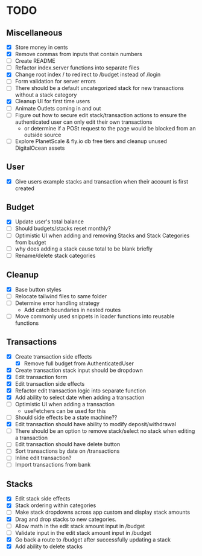 # TODO

## Miscellaneous
- [x] Store money in cents
- [x] Remove commas from inputs that contain numbers 
- [ ] Create README
- [ ] Refactor index.server functions into separate files
- [x] Change root index / to redirect to /budget instead of /login
- [ ] Form validation for server errors
- [ ] There should be a default uncategorized stack for new transactions without a stack category
- [x] Cleanup UI for first time users
- [ ] Animate Outlets coming in and out
- [ ] Figure out how to secure edit stack/transaction actions to ensure the authenticated user can only edit their own transactions
  - or determine if a POSt request to the page would be blocked from an outside source
- [ ] Explore PlanetScale & fly.io db free tiers and cleanup unused DigitalOcean assets

## User
- [x] Give users example stacks and transaction when their account is first created
## Budget
- [x] Update user's total balance
- [ ] Should budgets/stacks reset monthly? 
- [ ] Optimistic UI when adding and removing Stacks and Stack Categories from budget
- [ ] why does adding a stack cause total to be blank briefly
- [ ] Rename/delete stack categories

## Cleanup
- [x] Base button styles
- [ ] Relocate tailwind files to same folder
- [ ] Determine error handling strategy
  - Add catch boundaries in nested routes
- [ ] Move commonly used snippets in loader functions into reusable functions

## Transactions
- [x] Create transaction side effects
  - [x] Remove full budget from AuthenticatedUser
- [x] Create transaction stack input should be dropdown
- [x] Edit transaction form
- [x] Edit transaction side effects
- [x] Refactor edit transaction logic into separate function
- [x] Add ability to select date when adding a transaction
- [ ] Optimistic UI when adding a transaction
  - useFetchers can be used for this
- [ ] Should side effects be a state machine??
- [x] Edit transaction should have ability to modify deposit/withdrawal
- [ ] There should be an option to remove stack/select no stack when editing a transaction
- [ ] Edit transaction should have delete button
- [ ] Sort transactions by date on /transactions
- [ ] Inline edit transaction?
- [ ] Import transactions from bank

## Stacks
- [x] Edit stack side effects
- [x] Stack ordering within categories
- [ ] Make stack dropdowns across app custom and display stack amounts
- [x] Drag and drop stacks to new categories.
- [ ] Allow math in the edit stack amount input in /budget
- [ ] Validate input in the edit stack amount input in /budget
- [x] Go back a route to /budget after successfully updating a stack
- [x] Add ability to delete stacks
